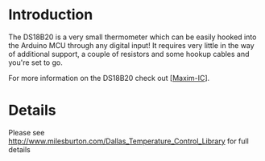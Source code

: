 # Introduction #
The DS18B20 is a very small thermometer which can be easily hooked into the Arduino MCU through any digital input! It requires very little in the way of additional support, a couple of resistors and some hookup cables and you're set to go.

For more information on the DS18B20 check out [[Maxim-IC](http://www.maxim-ic.com/quick_view2.cfm?qv_pk=2812)].

# Details #

Please see http://www.milesburton.com/Dallas_Temperature_Control_Library for full details